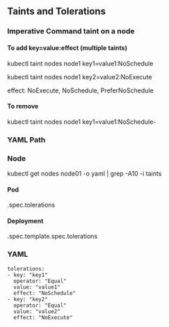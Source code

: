## Taints and Tolerations

### Imperative Command taint on a node

#### To add key=value:effect (multiple taints)

kubectl taint nodes node1 key1=value1:NoSchedule

kubectl taint nodes node1 key2=value2:NoExecute

effect: NoExecute, NoSchedule, PreferNoSchedule

#### To remove

kubectl taint nodes node1 key1=value1:NoSchedule-


### YAML Path 

### Node

kubectl get nodes node01 -o yaml | grep -A10 -i taints




#### Pod 

.spec.tolerations

#### Deployment

.spec.template.spec.tolerations


### YAML 

```
tolerations:
- key: "key1"
  operator: "Equal"
  value: "value1"
  effect: "NoSchedule"
- key: "key2"
  operator: "Equal"
  value: "value2"
  effect: "NoExecute"
```



